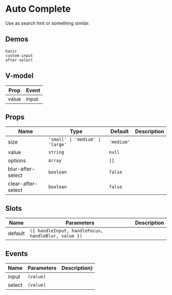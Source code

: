 # Auto Complete
Use as search hint or something similar.
## Demos
```demo
basic
custom-input
after-select
```
## V-model
|Prop|Event|
|-|-|
|value|input|

## Props
|Name|Type|Default|Description|
|-|-|-|-|
|size|`'small' \| 'medium' \| 'large'`|`'medium'`||
|value|`string`|`null`||
|options|`Array`|`[]`||
|blur-after-select|`boolean`|`false`||
|clear-after-select|`boolean`|`false`||

## Slots
|Name|Parameters|Description|
|-|-|-|
|default|`({ handleInput, handleFocus, handleBlur, value })`||

## Events
|Name|Parameters|Description}
|-|-|-|
|input|`(value)`||
|select|`(value)`||
